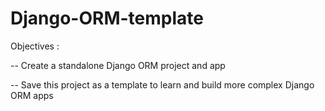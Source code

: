 # Django-ORM-template
  Objectives :
  
  -- Create a standalone Django ORM project and app
  
  -- Save this project as a template to learn and build more complex Django ORM apps
